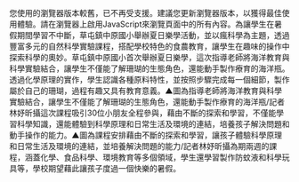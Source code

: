 您使用的瀏覽器版本較舊，已不再受支援。建議您更新瀏覽器版本，以獲得最佳使用體驗。請在瀏覽器上啟用JavaScript來瀏覽頁面中的所有內容。為讓學生在暑假期間學習不中斷，草屯鎮中原國小舉辦夏日樂學活動，並以瘋科學為主題，透過豐富多元的自然科學實驗課程，搭配學校特色的食農教育，讓學生在趣味的操作中探索科學的奧妙。草屯鎮中原國小首次舉辦夏日樂學，這次指導老師將海洋教育與科學實驗結合，讓學生不僅能了解珊瑚的生態角色，還能動手製作療育的海洋瓶。透過化學原理的實作，學生認識各種原料特性，並按照步驟完成每一個細節，製作屬於自己的珊瑚，過程有趣又具有教育意義。▲圖為指導老師將海洋教育與科學實驗結合，讓學生不僅能了解珊瑚的生態角色，還能動手製作療育的海洋瓶/記者林妤昕攝這次課程吸引30位小朋友全程參與，藉由不斷的探索和學習，不僅能學習科學知識，還能體驗到科學原理和日常生活及環境的連結，培養孩子解決問題和動手操作的能力。▲圖為課程安排藉由不斷的探索和學習，讓孩子體驗科學原理和日常生活及環境的連結，並培養解決問題的能力/記者林妤昕攝為期兩週的課程，涵蓋化學、食品科學、環境教育等多個領域，學生還學習製作防蚊液和科學玩具等，學校期望藉此讓孩子度過一個快樂的暑假。